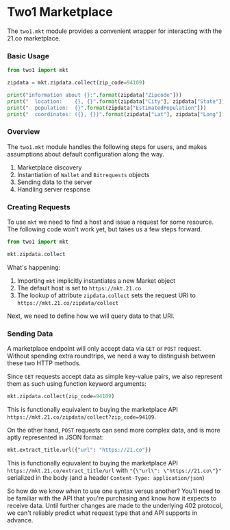 # Two1 Marketplace

The `two1.mkt` module provides a convenient wrapper for interacting with the 21.co marketplace. 

### Basic Usage

``` python
from two1 import mkt

zipdata = mkt.zipdata.collect(zip_code=94109)

print("information about {}:".format(zipdata["Zipcode"]))
print("  location:    {}, {}".format(zipdata["City"], zipdata["State"]))
print("  population:  {}".format(zipdata["EstimatedPopulation"]))
print("  coordinates: ({}, {})".format(zipdata["Lat"], zipdata["Long"]))
```

### Overview

The `two1.mkt` module handles the following steps for users, and makes assumptions about default configuration along the way.

1. Marketplace discovery
2. Instantiation of `Wallet` and `Bitrequests` objects
3. Sending data to the server
4. Handling server response 

### Creating Requests

To use `mkt` we need to find a host and issue a request for some resource. The following code won't work yet, but takes us a few steps forward.

``` python
from two1 import mkt

mkt.zipdata.collect
```

What's happening:

1. Importing `mkt` implicitly instantiates a new Market object
1. The default host is set to `https://mkt.21.co`
1. The lookup of attribute `zipdata.collect` sets the request URI to `https://mkt.21.co/zipdata/collect`

Next, we need to define how we will query data to that URI.

### Sending Data 

A marketplace endpoint will only accept data via `GET` or `POST` request. Without spending extra roundtrips, we need a way to distinguish between these two HTTP methods.

Since `GET` requests accept data as simple key-value pairs, we also represent them as such using function keyword arguments:  

``` python
mkt.zipdata.collect(zip_code=94109)
```

This is functionally equivalent to buying the marketplace API `https://mkt.21.co/zipdata/collect?zip_code=94109`. 


On the other hand, `POST` requests can send more complex data, and is more aptly represented in JSON format:

```python
mkt.extract_title.url({"url": "https://21.co"})
```

This is functionally eqiuvalent to buying the marketplace API `https://mkt.21.co/extract_title/url` with `"{\"url\": \"https://21.co\"}"` serialized in the body (and a header `Content-Type: application/json`)

So how do we know when to use one syntax versus another? You'll need to be familiar with the API that you're purchasing and know how it expects to receive data. Until further changes are made to the underlying 402 protocol, we can't reliably predict what request type that and API supports in advance.

